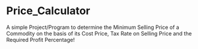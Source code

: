 # Price_Calculator
A simple Project/Program to determine the Minimum Selling Price of a Commodity on the basis of its Cost Price, Tax Rate on Selling Price and the Required Profit Percentage!
